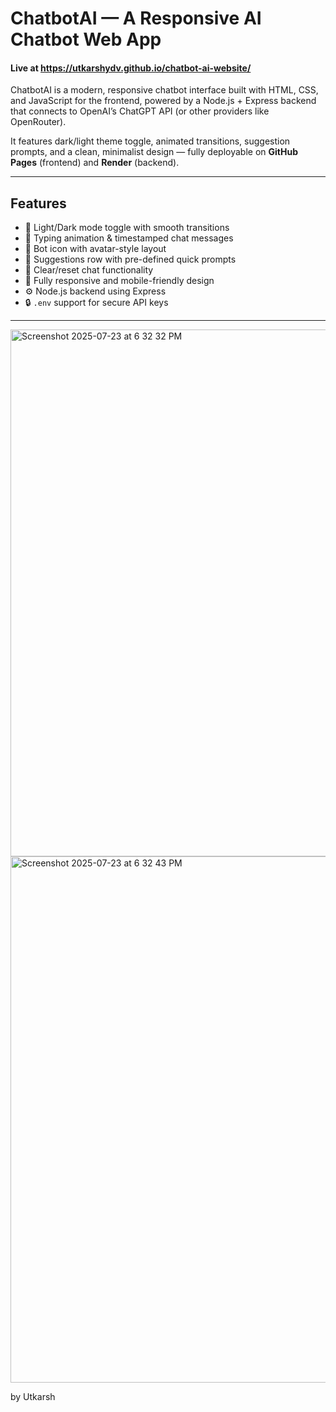 #  ChatbotAI — A Responsive AI Chatbot Web App

#### Live at https://utkarshydv.github.io/chatbot-ai-website/
ChatbotAI is a modern, responsive chatbot interface built with HTML, CSS, and JavaScript for the frontend, powered by a Node.js + Express backend that connects to OpenAI’s ChatGPT API (or other providers like OpenRouter). 

It features dark/light theme toggle, animated transitions, suggestion prompts, and a clean, minimalist design — fully deployable on **GitHub Pages** (frontend) and **Render** (backend).

---

##  Features

- 🎨 Light/Dark mode toggle with smooth transitions
- 💬 Typing animation & timestamped chat messages
- 🤖 Bot icon with avatar-style layout
- 📄 Suggestions row with pre-defined quick prompts
- 🧼 Clear/reset chat functionality
- 📱 Fully responsive and mobile-friendly design
- ⚙️ Node.js backend using Express
- 🔒 `.env` support for secure API keys

---


<img width="681" height="843" alt="Screenshot 2025-07-23 at 6 32 32 PM" src="https://github.com/user-attachments/assets/11dd1cbc-111b-49e6-818f-63188ce56854" />
<img width="706" height="842" alt="Screenshot 2025-07-23 at 6 32 43 PM" src="https://github.com/user-attachments/assets/08ea5a3b-1641-4d9b-b1fb-5d5c63da65d6" />


by Utkarsh
